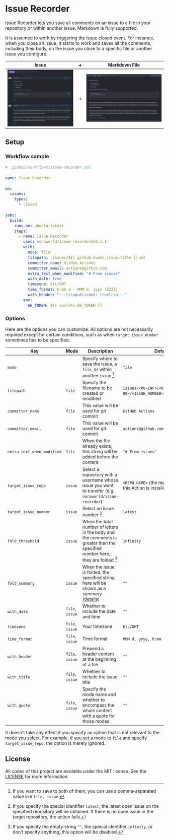 # Issue Recorder
Issue Recorder lets you save all comments on an issue to a file in your repository or within another issue. Markdown is fully supported.

It is assumed to work by triggering the issue closed event. For instance, when you close an issue, it starts to work and saves all the comments, including their body, on the issue you close to a specific file or another issue you configure.

| Issue                            | →   | Markdown File                                    |
| :------------------------------: | --- | :----------------------------------------------: |
| ![Issue](/screenshots/issue.png) | →   | ![Markdown File](/screenshots/markdown_file.png) |

## Setup
### Workflow sample

```yaml
# .github/workflows/issue-recorder.yml

name: Issue Recorder

on:
  issues:
    types:
      - closed

jobs:
  build:
    runs-on: ubuntu-latest
    steps:
      - name: Issue Recorder
        uses: noraworld/issue-recorder@v0.1.1
        with:
          mode: file
          filepath: .issues/${{ github.event.issue.title }}.md
          committer_name: GitHub Actions
          committer_email: actions@github.com
          extra_text_when_modified: "# From issues"
          with_date: true
          timezone: Etc/GMT
          time_format: h:mm a · MMM d, yyyy (ZZZZ)
          with_header: "---\r\npublished: true\r\n---"
        env:
          GH_TOKEN: ${{ secrets.GH_TOKEN }}
```

### Options
Here are the options you can customize. All options are not necessarily required except for certain conditions, such as when `target_issue_number` sometimes has to be specified.

| Key                        | Mode            | Description                                                                                                                                                                                                                          | Default                                                       | Type    | Required |
| -------------------------- | --------------- |------------------------------------------------------------------------------------------------------------------------------------------------------------------------------------------------------------------------------------- | ------------------------------------------------------------- | :-----: | :------: |
| `mode`                     |                 | Specify where to save the issue, a `file`, or within another `issue` [^mode]                                                                                                                                                         | `file`                                                        | String  | False    |
| `filepath`                 | `file`          | Specify the filename to be created or modified                                                                                                                                                                                       | `issues/<00-INF>/<00-99>/<ISSUE_NUMBER>_<ISSUE_TITLE>.md`     | String  | False    |
| `committer_name`           | `file`          | This value will be used for git commit                                                                                                                                                                                               | `GitHub Actions`                                              | String  | False    |
| `committer_email`          | `file`          | This value will be used for git commit                                                                                                                                                                                               | `actions@github.com`                                          | String  | False    |
| `extra_text_when_modified` | `file`          | When the file already exists, this string will be added before the content                                                                                                                                                           | `"# From issues"`                                             | String  | False    |
| `target_issue_repo`        | `issue`         | Select a repository with a username whose issue you want to transfer (e.g. `noraworld/issue-recorder`)                                                                                                                               | `<REPO_NAME>` (the repository where this Action is installed) | String  | False    |
| `target_issue_number`      | `issue`         | Select an issue number [^target_issue_number]                                                                                                                                                                                        | `latest`                                                      | String  | False    |
| `fold_threshold`           | `issue`         | When the total number of letters in the body and the comments is greater than the specified number here, they are folded [^fold_threshold]                                                                                           | `infinity`                                                    | Integer | False    |
| `fold_summary`             | `issue`         | When the issue is folded, the specified string here will be shown as a summary ([details](https://docs.github.com/en/get-started/writing-on-github/working-with-advanced-formatting/organizing-information-with-collapsed-sections)) | `""`                                                          | String  | False    |
| `with_date`                | `file`, `issue` | Whether to include the date and time                                                                                                                                                                                                 | `""`                                                          | Boolean | False    |
| `timezone`                 | `file`, `issue` | Your timezone                                                                                                                                                                                                                        | `Etc/GMT`                                                     | String  | False    |
| `time_format`              | `file`, `issue` | Time format                                                                                                                                                                                                                          | `MMM d, yyyy, h:mm a ZZZZ`                                    | String  | False    |
| `with_header`              | `file`, `issue` | Prepend a header content at the beginning of a file                                                                                                                                                                                  | `""`                                                          | String  | False    |
| `with_title`               | `file`, `issue` | Whether to include the issue title                                                                                                                                                                                                   | `""`                                                          | Boolean | False    |
| `with_quote`               | `file`, `issue` | Specify the mode name and whether to encompass the whole content with a quote for those modes                                                                                                                                        | `""`                                                          | String  | False    |

It doesn't take any effect if you specify an option that is not relevant to the mode you select. For example, if you set a mode to `file` and specify `target_issue_repo`, the option is merely ignored.

[^mode]: If you want to save to both of them, you can use a comma-separated value like `file, issue`.

[^target_issue_number]: If you specify the special identifier `latest`, the latest open issue on the specified repository will be obtained. If there is no open issue in the target repository, the action fails.

[^fold_threshold]: If you specify the empty string `""`, the special identifier `infinity`, or don't specify anything, this option will be disabled.

## License
All codes of this project are available under the MIT license. See the [LICENSE](/LICENSE) for more information.
